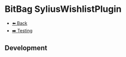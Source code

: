 # BitBag SyliusWishlistPlugin

- [⬅️ Back](../README.md#overview)
- [➡️ Testing](./05-testing.md)

## Development